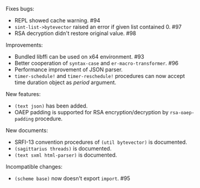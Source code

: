 Fixes bugs:

- REPL showed cache warning. #94
- `sint-list->bytevector` raised an error if given list contained 0. #97
- RSA decryption didn't restore original value. #98

Improvements:

- Bundled libffi can be used on x64 environment. #93
- Better cooperation of `syntax-case` and `er-macro-transformer`. #96
- Performance improvement of JSON parser.
- `timer-schedule!` and `timer-reschedule!` procedures can now accept time duration object as _period_ argument.

New features:

- `(text json)` has been added.
- OAEP padding is supported for RSA encryption/decryption by `rsa-oaep-padding` procedure.

New documents:

- SRFI-13 convention procedures of `(util bytevector)` is documented.
- `(sagittarius threads)` is documented.
- `(text sxml html-parser)` is documented.

Incompatible changes:

- `(scheme base)` now doesn't export `import`. #95